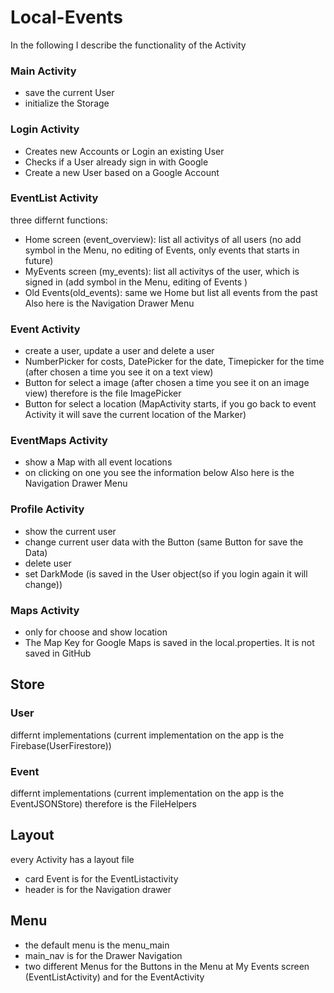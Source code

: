 # Local-Events

In the following I describe the functionality of the Activity
### Main Activity
- save the current User
- initialize the Storage

### Login Activity 
 - Creates new Accounts or Login an existing User
 - Checks if a User already sign in with Google
 - Create a new User based on a Google Account
 
### EventList Activity
three differnt functions:
- Home screen (event_overview): list all activitys of all users (no add symbol in the Menu, no editing of Events, only events that starts in future)
- MyEvents screen (my_events): list all activitys of the user, which is signed in (add symbol in the Menu, editing of Events )
- Old Events(old_events): same we Home but list all events from the past
Also here is the Navigation Drawer Menu 

### Event Activity
- create a user, update a user and delete a user
- NumberPicker for costs, DatePicker for the date, Timepicker for the time (after chosen a time you see it on a text view)
- Button for select a image  (after chosen a time you see it on an image view) therefore is the file ImagePicker
- Button for select a location (MapActivity starts, if you go back to event Activity it will save the current location of the Marker)

### EventMaps Activity
- show a Map with all event locations 
- on clicking on one you see the information below
Also here is the Navigation Drawer Menu 

### Profile Activity
- show the current user 
- change current user data with the Button (same Button for save the Data)
- delete user 
- set DarkMode (is saved in the User object(so if you login again it will change))
### Maps Activity
- only for choose and show location 
- The Map Key for Google Maps is saved in the local.properties. It is not saved in GitHub

## Store
### User
differnt implementations (current implementation on the app is the Firebase(UserFirestore))
### Event 
differnt implementations (current implementation on the app is the EventJSONStore) therefore is the FileHelpers

## Layout
every Activity has a layout file 
- card Event is for the EventListactivity 
- header is for the Navigation drawer
## Menu
- the default menu is the menu_main
- main_nav is for the Drawer Navigation 
- two different Menus for the Buttons in the Menu at My Events screen (EventListActivity) and for the EventActivity
